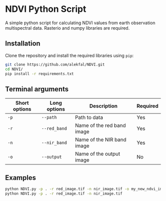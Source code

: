 # NDVI Python Script

A simple python script for calculating NDVI values from earth observation multispectral data. Rasterio and numpy libraries are required.

## Installation

Clone the repository and install the required libraries using ```pip```:

```bash
git clone https://github.com/alekfal/NDVI.git
cd NDVI/
pip install -r requirements.txt
```

## Terminal arguments


| Short options | Long options     | Description                   | Required |
|---------------|------------------|-------------------------------|----------|
|```-p```       | ```--path```     | Path to data                  | Yes      |
|```-r```       | ```--red_band``` | Name of the red band image    | Yes      |
| ```-n```      | ```--nir_band``` | Name of the NIR band image    | Yes      |
| ```-o```      | ```--output```   | Name of the output image      | No       |


## Examples

```bash
python NDVI.py -p . -r red_image.tif -n nir_image.tif -o my_new_ndvi_image.tif
python NDVI.py -p . -r red_image.tif -n nir_image.tif
```
